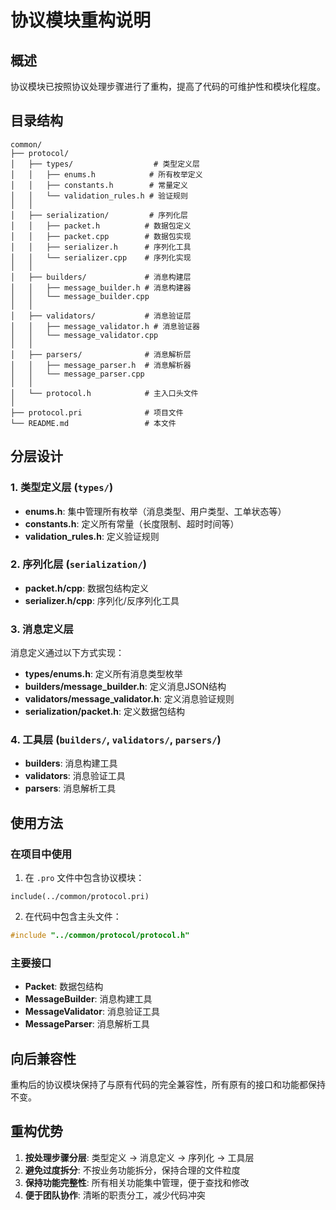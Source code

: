 # 协议模块重构说明

## 概述

协议模块已按照协议处理步骤进行了重构，提高了代码的可维护性和模块化程度。

## 目录结构

```
common/
├── protocol/
│   ├── types/                  # 类型定义层
│   │   ├── enums.h            # 所有枚举定义
│   │   ├── constants.h        # 常量定义
│   │   └── validation_rules.h # 验证规则
│   │
│   ├── serialization/         # 序列化层
│   │   ├── packet.h          # 数据包定义
│   │   ├── packet.cpp        # 数据包实现
│   │   ├── serializer.h      # 序列化工具
│   │   └── serializer.cpp    # 序列化实现
│   │
│   ├── builders/             # 消息构建层
│   │   ├── message_builder.h # 消息构建器
│   │   └── message_builder.cpp
│   │
│   ├── validators/           # 消息验证层
│   │   ├── message_validator.h # 消息验证器
│   │   └── message_validator.cpp
│   │
│   ├── parsers/              # 消息解析层
│   │   ├── message_parser.h  # 消息解析器
│   │   └── message_parser.cpp
│   │
│   └── protocol.h            # 主入口头文件
│
├── protocol.pri              # 项目文件
└── README.md                 # 本文件
```

## 分层设计

### 1. 类型定义层 (`types/`)
- **enums.h**: 集中管理所有枚举（消息类型、用户类型、工单状态等）
- **constants.h**: 定义所有常量（长度限制、超时时间等）
- **validation_rules.h**: 定义验证规则

### 2. 序列化层 (`serialization/`)
- **packet.h/cpp**: 数据包结构定义
- **serializer.h/cpp**: 序列化/反序列化工具

### 3. 消息定义层
消息定义通过以下方式实现：
- **types/enums.h**: 定义所有消息类型枚举
- **builders/message_builder.h**: 定义消息JSON结构
- **validators/message_validator.h**: 定义消息验证规则
- **serialization/packet.h**: 定义数据包结构

### 4. 工具层 (`builders/`, `validators/`, `parsers/`)
- **builders**: 消息构建工具
- **validators**: 消息验证工具
- **parsers**: 消息解析工具

## 使用方法

### 在项目中使用

1. 在 `.pro` 文件中包含协议模块：
```qmake
include(../common/protocol.pri)
```

2. 在代码中包含主头文件：
```cpp
#include "../common/protocol/protocol.h"
```

### 主要接口

- **Packet**: 数据包结构
- **MessageBuilder**: 消息构建工具
- **MessageValidator**: 消息验证工具
- **MessageParser**: 消息解析工具

## 向后兼容性

重构后的协议模块保持了与原有代码的完全兼容性，所有原有的接口和功能都保持不变。

## 重构优势

1. **按处理步骤分层**: 类型定义 → 消息定义 → 序列化 → 工具层
2. **避免过度拆分**: 不按业务功能拆分，保持合理的文件粒度
3. **保持功能完整性**: 所有相关功能集中管理，便于查找和修改
4. **便于团队协作**: 清晰的职责分工，减少代码冲突
